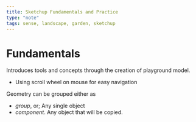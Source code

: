 ```yaml
---
title: Sketchup Fundamentals and Practice
type: "note"
tags: sense, landscape, garden, sketchup
---
```




# Fundamentals

Introduces tools and concepts through the creation of playground model.

- Using scroll wheel on mouse for easy navigation

Geometry can be grouped either as 

- _group_, or;
    Any single object
-  _component_.
    Any object that will be copied.

